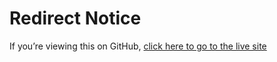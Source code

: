 # Redirect Notice

If you’re viewing this on GitHub, [click here to go to the live site ](https://under-1000.github.io/.github/)
